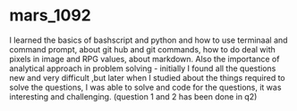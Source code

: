 # mars_1092
I learned the basics of bashscript and python and how to use terminaal and command prompt, about git hub and git commands,
how to do deal with pixels in image and RPG values, about markdown. Also the importance of analytical approach in problem solving - 
initially I found all the questions new and very difficult ,but later when I studied about the things required to solve the questions,
I was able to solve and code for the questions, it was interesting and challenging.
(question 1 and 2 has been done in q2) 
